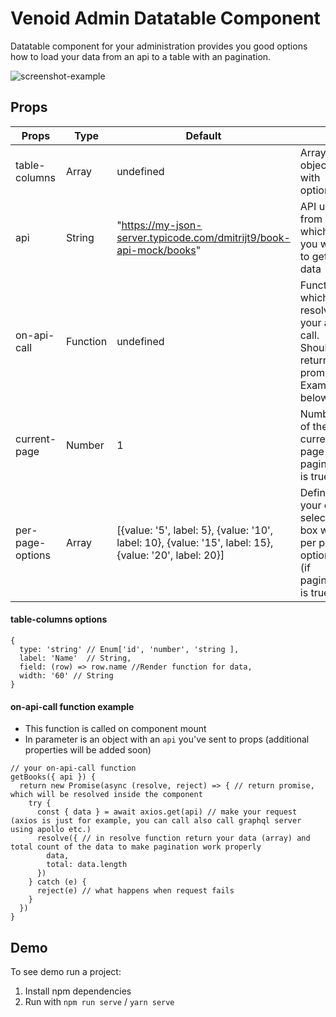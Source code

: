 # Venoid Admin Datatable Component

Datatable component for your administration provides you good options how to load your data from an api to a table with an pagination.

![screenshot-example](https://bitbucket.org/venoid/admin-datatable/raw/a28b0c2d65dc8d3b0a5519a9ed44c9c66e51a706/images/example.png)

## Props
| Props         | Type    | Default   |                                      |
|---------------|---------|-----------|--------------------------------------|
| table-columns | Array   | undefined | Array of objects with options   |
| api           | String   | "https://my-json-server.typicode.com/dmitrijt9/book-api-mock/books" | API url from which you want to get data |
| on-api-call   | Function | undefined | Function which is resolving your api call. Should return promise! Example below.. |
| current-page   | Number  | 1         | Number of the current page (if paginated is true) |
| per-page-options   | Array  | [{value: '5', label: 5}, {value: '10', label: 10}, {value: '15', label: 15}, {value: '20', label: 20}]         | Define your own select box with per page options (if paginated is true) |

#### table-columns options
```
{
  type: 'string' // Enum['id', 'number', 'string ],
  label: 'Name'  // String,
  field: (row) => row.name //Render function for data,
  width: '60' // String
}
```

#### on-api-call function example
- This function is called on component mount
- In parameter is an object with an `api` you've sent to props (additional properties will be added soon)

```
// your on-api-call function
getBooks({ api }) {
  return new Promise(async (resolve, reject) => { // return promise, which will be resolved inside the component
    try {
      const { data } = await axios.get(api) // make your request (axios is just for example, you can call also call graphql server using apollo etc.)
      resolve({ // in resolve function return your data (array) and total count of the data to make pagination work properly
        data,
        total: data.length
      })
    } catch (e) {
      reject(e) // what happens when request fails
    }
  })
}
```

## Demo
To see demo run a project:

1. Install npm dependencies
2. Run with `npm run serve` / `yarn serve`
